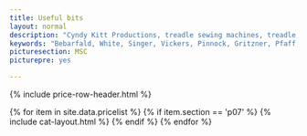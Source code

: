 ```yaml
---
title: Useful bits
layout: normal
description: "Cyndy Kitt Productions, treadle sewing machines, treadle sewing machine parts, sewing machine parts, vintage treadle sewing machines, reproduction sewing machine manuals, sewing machine manual, sewing, clothing, accessories, costume, bags, eco friendly, green machine, craft, treadle, design, eco sewing, sustainable craft"
keywords: "Bebarfald, White, Singer, Vickers, Pinnock, Gritzner, Pfaff, treadle sewing machine, vintage sewing machine, sewing machine manual, sewing"
picturesection: MSC
picturepre: yes

---
```


<div class="container mb-4">
{% include price-row-header.html %}

{% for item in site.data.pricelist %}
{% if item.section == 'p07' %}
{% include cat-layout.html %}
{% endif %}
{% endfor %}

</div><!-- end container -->
<script src="{{"assets/js/shop.js" | relative_url}}"/></script>
